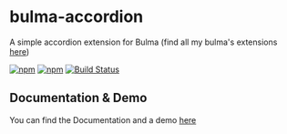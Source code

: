 # bulma-accordion
A simple accordion extension for Bulma
(find all my bulma's extensions [here](https://wikiki.github.io/bulma-extensions/overview))

[![npm](https://img.shields.io/npm/v/bulma-accordion.svg)](https://www.npmjs.com/package/bulma-accordion)
[![npm](https://img.shields.io/npm/dm/bulma-accordion.svg)](https://www.npmjs.com/package/bulma-accordion)
[![Build Status](https://travis-ci.org/Wikiki/bulma-accordion.svg?branch=master)](https://travis-ci.org/Wikiki/bulma-accordion)

Documentation & Demo
---
You can find the Documentation and a demo [here](https://wikiki.github.io/bulma-extensions/accordion)
